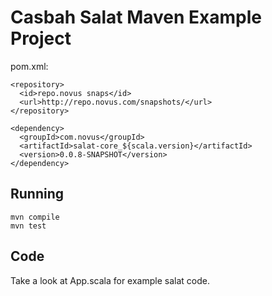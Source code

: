 # Casbah Salat Maven Example Project

pom.xml:

```
<repository>
  <id>repo.novus snaps</id>
  <url>http://repo.novus.com/snapshots/</url>
</repository>
```

```
<dependency>
  <groupId>com.novus</groupId>
  <artifactId>salat-core_${scala.version}</artifactId>
  <version>0.0.8-SNAPSHOT</version>
</dependency>
```

## Running

```
mvn compile
mvn test
```

## Code
Take a look at App.scala for example salat code.
